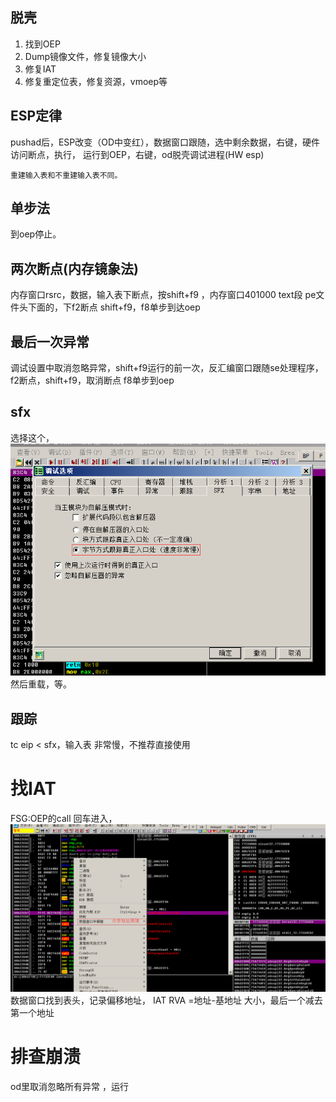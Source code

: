 ## 脱壳
1. 找到OEP
2. Dump镜像文件，修复镜像大小
3. 修复IAT
4. 修复重定位表，修复资源，vmoep等
## ESP定律
pushad后，ESP改变（OD中变红），数据窗口跟随，选中剩余数据，右键，硬件访问断点，执行， 运行到OEP，右键，od脱壳调试进程(HW esp)

    重建输入表和不重建输入表不同。

## 单步法
到oep停止。

## 两次断点(内存镜象法)
内存窗口rsrc，数据，输入表下断点，按shift+f9 ，内存窗口401000 text段 pe文件头下面的，下f2断点 shift+f9，f8单步到达oep

## 最后一次异常
调试设置中取消忽略异常，shift+f9运行的前一次，反汇编窗口跟随se处理程序，f2断点，shift+f9，取消断点 f8单步到oep

## sfx
选择这个，![](unpack/2018-02-10-01-43-01.png)
然后重载，等。

## 跟踪
tc eip < sfx，输入表 非常慢，不推荐直接使用

# 找IAT
FSG:OEP的call 回车进入，
![](unpack/2018-02-10-15-00-13.png)
数据窗口找到表头，记录偏移地址，
IAT RVA =地址-基地址
大小，最后一个减去第一个地址

# 排查崩溃
od里取消忽略所有异常 ，运行

